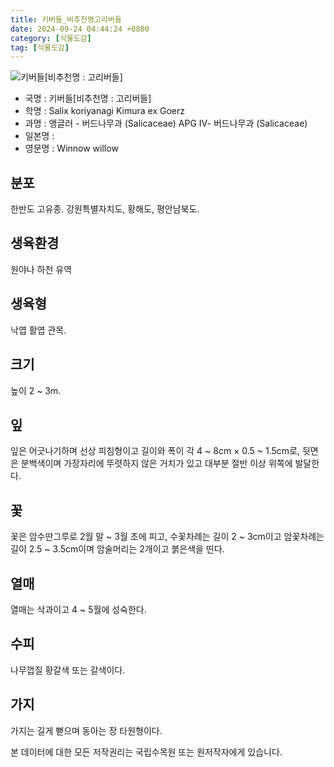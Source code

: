 ```yaml
---
title: 키버들_비추천명고리버들
date: 2024-09-24 04:44:24 +0800
category: [식물도감]
tag: [식물도감]
---
```




![키버들[비추천명 : 고리버들]](/fileUpload/plants/basic/Salicaceae/Salix/16859/1_th2.JPG)
- 국명 : 키버들[비추천명 : 고리버들]
- 학명 : Salix koriyanagi Kimura ex Goerz
- 과명 : 앵글러 - 버드나무과 (Salicaceae) APG Ⅳ- 버드나무과 (Salicaceae)
- 일본명 : 
- 영문명 : Winnow willow


## 분포
한반도 고유종. 강원특별자치도, 황해도, 평안남북도.
## 생육환경
원야나 하천 유역
## 생육형
낙엽 활엽 관목.
## 크기
높이 2 ~ 3m. 
## 잎
잎은 어긋나기하며 선상 피침형이고 길이와 폭이 각 4 ~ 8cm × 0.5 ~ 1.5cm로, 뒷면은 분백색이며 가장자리에 뚜렷하지 않은 거치가 있고 대부분 절반 이상 위쪽에 발달한다.
## 꽃
꽃은 암수딴그루로 2월 말 ~ 3월 초에 피고, 수꽃차례는 길이 2 ~ 3cm이고 암꽃차례는 길이 2.5 ~ 3.5cm이며 암술머리는 2개이고 붉은색을 띤다.
## 열매
열매는 삭과이고 4 ~ 5월에 성숙한다.
## 수피
나무껍질 황갈색 또는 갈색이다.  
## 가지
가지는 길게 뻗으며 동아는 장 타원형이다.






본 데이터에 대한 모든 저작권리는 국립수목원 또는 원저작자에게 있습니다.
